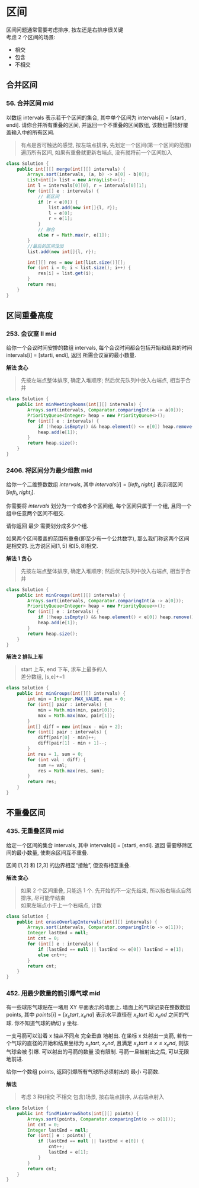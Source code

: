 # 区间

区间问题通常需要考虑排序, 按左还是右排序很关键  
考虑 2 个区间的场景:

-   相交
-   包含
-   不相交

## 合并区间

### 56. 合并区间 mid

以数组 intervals 表示若干个区间的集合, 其中单个区间为 intervals[i] = [starti, endi]. 请你合并所有重叠的区间, 并返回一个不重叠的区间数组, 该数组需恰好覆盖输入中的所有区间.

> 有点是否可触达的感觉, 按左端点排序, 先划定一个区间(第一个区间的范围)  
> 遍历所有区间, 如果有重叠就更新右端点, 没有就将前一个区间加入

```java
class Solution {
    public int[][] merge(int[][] intervals) {
        Arrays.sort(intervals, (a, b) -> a[0] - b[0]);
        List<int[]> list = new ArrayList<>();
        int l = intervals[0][0], r = intervals[0][1];
        for (int[] e : intervals) {
            // 新区间
            if (r < e[0]) {
                list.add(new int[]{l, r});
                l = e[0];
                r = e[1];
            }
            // 融合
            else r = Math.max(r, e[1]);
        }
        //最后的区间没加
        list.add(new int[]{l, r});

        int[][] res = new int[list.size()][];
        for (int i = 0; i < list.size(); i++) {
            res[i] = list.get(i);
        }
        return res;
    }
}
```

## 区间重叠高度

### 253. 会议室 II mid

给你一个会议时间安排的数组 intervals, 每个会议时间都会包括开始和结束的时间 intervals[i] = [starti, endi], 返回 所需会议室的最小数量.

**解法 贪心**

> 先按左端点整体排序, 确定入堆顺序; 然后优先队列中放入右端点, 相当于合并

```java
class Solution {
    public int minMeetingRooms(int[][] intervals) {
        Arrays.sort(intervals, Comparator.comparingInt(a -> a[0]));
        PriorityQueue<Integer> heap = new PriorityQueue<>();
        for (int[] e : intervals) {
            if (!heap.isEmpty() && heap.element() <= e[0]) heap.remove();
            heap.add(e[1]);
        }
        return heap.size();
    }
}
```

### 2406. 将区间分为最少组数 mid

给你一个二维整数数组 $intervals$, 其中 $intervals[i] = [left_i, right_i]$ 表示闭区间 $[left_i, right_i]$.

你需要将 $intervals$ 划分为一个或者多个区间组, 每个区间只属于一个组, 且同一个组中任意两个区间不相交.

请你返回 最少 需要划分成多少个组.

如果两个区间覆盖的范围有重叠(即至少有一个公共数字), 那么我们称这两个区间是相交的. 比方说区间$[1, 5]$ 和$[5, 8]$相交.

**解法 1 贪心**

> 先按左端点整体排序, 确定入堆顺序; 然后优先队列中放入右端点, 相当于合并

```java
class Solution {
    public int minGroups(int[][] intervals) {
        Arrays.sort(intervals, Comparator.comparingInt(a -> a[0]));
        PriorityQueue<Integer> heap = new PriorityQueue<>();
        for (int[] e : intervals) {
            if (!heap.isEmpty() && heap.element() < e[0]) heap.remove();
            heap.add(e[1]);
        }
        return heap.size();
    }
}
```

**解法 2 排队上车**

> start 上车, end 下车, 求车上最多的人  
> 差分数组, [s,e]+=1

```java
class Solution {
    public int minGroups(int[][] intervals) {
        int min = Integer.MAX_VALUE, max = 0;
        for (int[] pair : intervals) {
            min = Math.min(min, pair[0]);
            max = Math.max(max, pair[1]);
        }
        int[] diff = new int[max - min + 2];
        for (int[] pair : intervals) {
            diff[pair[0] - min]++;
            diff[pair[1] - min + 1]--;
        }
        int res = 1, sum = 0;
        for (int val : diff) {
            sum += val;
            res = Math.max(res, sum);
        }
        return res;
    }
}
```

## 不重叠区间

### 435. 无重叠区间 mid

给定一个区间的集合 intervals, 其中 intervals[i] = [starti, endi]. 返回 需要移除区间的最小数量, 使剩余区间互不重叠.

区间 [1,2] 和 [2,3] 的边界相互“接触”, 但没有相互重叠.

**解法 贪心**

> 如果 2 个区间重叠, 只能选 1 个. 先开始的不一定先结束, 所以按右端点自然排序, 尽可能早结束  
> 如果左端点小于上一个右端点, 计数

```java
class Solution {
    public int eraseOverlapIntervals(int[][] intervals) {
        Arrays.sort(intervals, Comparator.comparingInt(o -> o[1]));
        Integer lastEnd = null;
        int cnt = 0;
        for (int[] e : intervals) {
            if (lastEnd == null || lastEnd <= e[0]) lastEnd = e[1];
            else cnt++;
        }
        return cnt;
    }
}
```

### 452. 用最少数量的箭引爆气球 mid

有一些球形气球贴在一堵用 XY 平面表示的墙面上. 墙面上的气球记录在整数数组 points, 其中 $points[i] = [x_start, x_end]$ 表示水平直径在 $x_start$ 和 $x_end$ 之间的气球. 你不知道气球的确切 y 坐标.

一支弓箭可以沿着 x 轴从不同点 完全垂直 地射出. 在坐标 x 处射出一支箭, 若有一个气球的直径的开始和结束坐标为 $x_start$, $x_end$, 且满足 $x_start ≤ x ≤ x_end$, 则该气球会被 引爆. 可以射出的弓箭的数量 没有限制. 弓箭一旦被射出之后, 可以无限地前进.

给你一个数组 points, 返回引爆所有气球所必须射出的 最小 弓箭数.

**解法**

> 考虑 3 种(相交 不相交 包含)场景, 按右端点排序, 从右端点射入

```Java
class Solution {
    public int findMinArrowShots(int[][] points) {
        Arrays.sort(points, Comparator.comparingInt(o -> o[1]));
        int cnt = 0;
        Integer lastEnd = null;
        for (int[] e : points) {
            if (lastEnd == null || lastEnd < e[0]) {
                cnt++;
                lastEnd = e[1];
            }
        }
        return cnt;
    }
}
```
